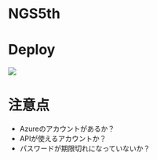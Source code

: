 # NGS5th

# Deploy

<a href="https://portal.azure.com/#create/Microsoft.Template/uri/https%3A%2F%2Fraw.githubusercontent.com%2Fmanabuishii%2Fazure-files%2Fmaster%2FNFS_SGE%2Fazuredeploy.json" target="_blank">
    <img src="http://azuredeploy.net/deploybutton.png"/>
</a>

# 注意点

* Azureのアカウントがあるか？
* APIが使えるアカウントか？
* パスワードが期限切れになっていないか？
